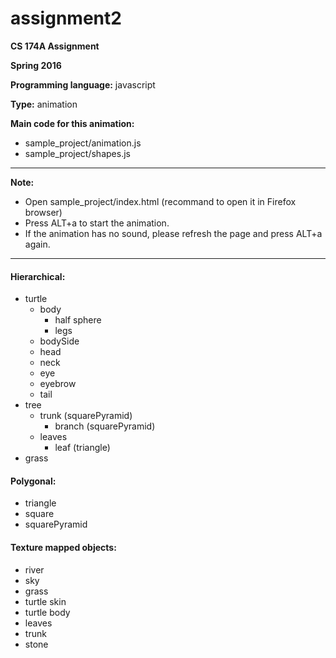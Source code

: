 # assignment2

**CS 174A Assignment**

**Spring 2016**

**Programming language:** javascript  

**Type:** animation

**Main code for this animation:**
 - sample_project/animation.js
 - sample_project/shapes.js

---

**Note:**
 - Open sample_project/index.html (recommand to open it in Firefox browser) 
 - Press ALT+a to start the animation.
 - If the animation has no sound, please refresh the page and press ALT+a again.

---
#### Hierarchical:
 - turtle
    - body
       - half sphere
       - legs
    - bodySide
    - head
    - neck
    - eye
    - eyebrow
    - tail
 - tree
    - trunk (squarePyramid)
       - branch (squarePyramid)
    - leaves
       - leaf (triangle)
 - grass


#### Polygonal:
 - triangle
 - square
 - squarePyramid

#### Texture mapped objects:
 - river
 - sky
 - grass
 - turtle skin
 - turtle body
 - leaves
 - trunk
 - stone

